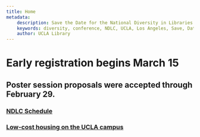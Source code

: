 ```yaml
---
title: Home
metadata:
    description: Save the Date for the National Diversity in Libraries Conference (NDLC) 2016 UCLA, Los Angeles, California where library staff discuss issues relating to diversity.
    keywords: diversity, conference, NDLC, UCLA, Los Angeles, Save, Date, national, 2016, what is diversity, diversity committee
    author: UCLA Library
---
```

# Early registration begins March 15

## Poster session proposals were accepted through February 29.

### [NDLC Schedule](../03.ndlc-schedule/schedule.md)

### [Low-cost housing on the UCLA campus](../07.venue/venue.md)
